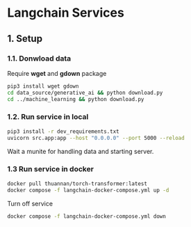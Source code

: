 # Langchain Services

## 1. Setup

### 1.1. Donwload data

Require **wget** and **gdown** package

```bash
pip3 install wget gdown
cd data_source/generative_ai && python download.py
cd ../machine_learning && python download.py
```

### 1.2. Run service in local

```bash
pip3 install -r dev_requirements.txt
uvicorn src.app:app --host "0.0.0.0" --port 5000 --reload
```

Wait a munite for handling data and starting server.

### 1.3 Run service in docker

```bash
docker pull thuannan/torch-transformer:latest
docker compose -f langchain-docker-compose.yml up -d
```

Turn off service

```bash
docker compose -f langchain-docker-compose.yml down
```
